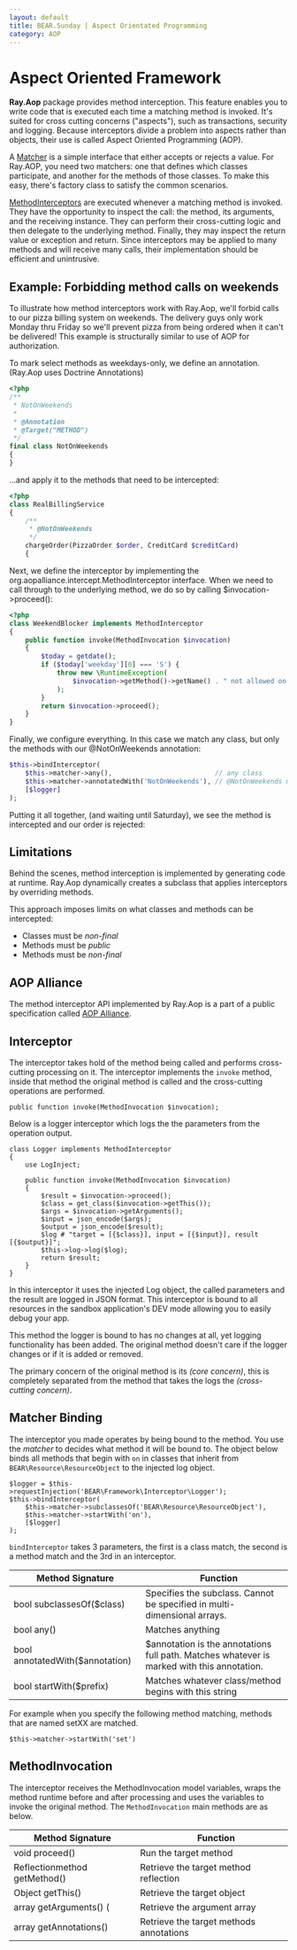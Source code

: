 ```yaml
---
layout: default
title: BEAR.Sunday | Aspect Orientated Programming 
category: AOP
---
```


Aspect Oriented Framework
=========================

**Ray.Aop** package provides method interception. This feature enables you to write code that is executed each time a matching method is invoked. It's suited for cross cutting concerns ("aspects"), such as transactions, security and logging. Because interceptors divide a problem into aspects rather than objects, their use is called Aspect Oriented Programming (AOP).

A [Matcher](http://koriym.github.io/Ray.Aop/api/interfaces/Ray_Aop_Matchable.html) is a simple interface that either accepts or rejects a value. For Ray.AOP, you need two matchers: one that defines which classes participate, and another for the methods of those classes. To make this easy, there's factory class to satisfy the common scenarios.

[MethodInterceptors](http://koriym.github.io/Ray.Aop/api/interfaces/Ray_Aop_MethodInterceptor.html) are executed whenever a matching method is invoked. They have the opportunity to inspect the call: the method, its arguments, and the receiving instance. They can perform their cross-cutting logic and then delegate to the underlying method. Finally, they may inspect the return value or exception and return. Since interceptors may be applied to many methods and will receive many calls, their implementation should be efficient and unintrusive.

Example: Forbidding method calls on weekends
--------------------------------------------

To illustrate how method interceptors work with Ray.Aop, we'll forbid calls to our pizza billing system on weekends. The delivery guys only work Monday thru Friday so we'll prevent pizza from being ordered when it can't be delivered! This example is structurally similar to use of AOP for authorization.

To mark select methods as weekdays-only, we define an annotation.
(Ray.Aop uses Doctrine Annotations)


```php
<?php
/**
 * NotOnWeekends
 *
 * @Annotation
 * @Target("METHOD")
 */
final class NotOnWeekends
{
}
```

...and apply it to the methods that need to be intercepted:

```php
<?php
class RealBillingService
{
    /**
     * @NotOnWeekends
     */
    chargeOrder(PizzaOrder $order, CreditCard $creditCard)
    {
```

Next, we define the interceptor by implementing the org.aopalliance.intercept.MethodInterceptor interface. When we need to call through to the underlying method, we do so by calling $invocation->proceed():

```php
<?php
class WeekendBlocker implements MethodInterceptor
{
    public function invoke(MethodInvocation $invocation)
    {
        $today = getdate();
        if ($today['weekday'][0] === 'S') {
            throw new \RuntimeException(
                $invocation->getMethod()->getName() . " not allowed on weekends!"
            );
        }
        return $invocation->proceed();
    }
}
```
Finally, we configure everything. In this case we match any class, but only the methods with our @NotOnWeekends annotation:

```php
$this->bindInterceptor(
    $this->matcher->any(),                          // any class
    $this->matcher->annotatedWith('NotOnWeekends'), // @NotOnWeekends method
    [$logger]
);


```
Putting it all together, (and waiting until Saturday), we see the method is intercepted and our order is rejected:

Limitations
-----------

Behind the scenes, method interception is implemented by generating code at runtime. Ray.Aop dynamically creates a subclass that applies interceptors by overriding methods.

This approach imposes limits on what classes and methods can be intercepted:

 * Classes must be *non-final*
 * Methods must be *public*
 * Methods must be *non-final*

AOP Alliance
------------
The method interceptor API implemented by Ray.Aop is a part of a public specification called [AOP Alliance](http://aopalliance.sourceforge.net/doc/org/aopalliance/intercept/MethodInterceptor.html). 

## Interceptor

The interceptor takes hold of the method being called and performs cross-cutting processing on it. The interceptor implements the ```invoke``` method, inside that method the original method is called and the cross-cutting operations are performed.

```
public function invoke(MethodInvocation $invocation);
```

Below is a logger interceptor which logs the the parameters from the operation output.

```
class Logger implements MethodInterceptor
{
    use LogInject;

    public function invoke(MethodInvocation $invocation)
    {
        $result = $invocation->proceed();
        $class = get_class($invocation->getThis());
        $args = $invocation->getArguments();
        $input = json_encode($args);
        $output = json_encode($result);
        $log # "target = [{$class}], input = [{$input}], result  [{$output}]";
        $this->log->log($log);
        return $result;
    }
}
```

In this interceptor it uses the injected Log object, the called parameters and the result are logged in JSON format. This interceptor is bound to all resources in the sandbox application's DEV mode allowing you to easily debug your app.

This method the logger is bound to has no changes at all, yet logging functionality has been added.
The original method doesn't care if the logger changes or if it is added or removed.

The primary concern of the original method is its *(core concern)*, this is completely separated from the method that takes the logs the *(cross-cutting concern)*.

## Matcher Binding 

The interceptor you made operates by being bound to the method. You use the *matcher* to decides what method it will be bound to. The object below binds all methods that begin with `on` in classes that inherit from `BEAR\Resource\ResourceObject` to the injected log object.

```
$logger = $this->requestInjection('BEAR\Framework\Interceptor\Logger');
$this->bindInterceptor(
    $this->matcher->subclassesOf('BEAR\Resource\ResourceObject'),
    $this->matcher->startWith('on'),
    [$logger]
);
```

`bindInterceptor` takes 3 parameters, the first is a class match, the second is a method match and the 3rd in an interceptor.

| Method Signature |　Function |
|----------------- | ----------|
| bool subclassesOf($class) | Specifies the subclass. Cannot be specified in multi-dimensional arrays.  |
| bool any() | Matches anything|
| bool annotatedWith($annotation) | $annotation is the annotations full path. Matches whatever is marked with this annotation. |
| bool startWith($prefix) | Matches whatever class/method begins with this string|

For example when you specify the following method matching, methods that are named setXX are matched.
```
$this->matcher->startWith('set')
```

## MethodInvocation

The interceptor receives the MethodInvocation model variables, wraps the method runtime before and after processing and uses the variables to invoke the original method.
The `MethodInvocation` main methods are as below.

| Method Signature |　Function |
|----------------- | ----------|
| void proceed() | Run the target method |
| Reflectionmethod getMethod() | Retrieve the target method reflection |
| Object getThis() | Retrieve the target object |
| array getArguments() (| Retrieve the argument array  |
| array getAnnotations() | Retrieve the target methods annotations |

